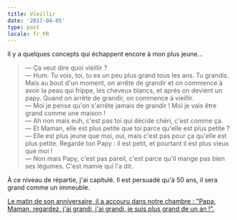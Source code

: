 ```yaml
---
title: Vieillir
date: '2017-04-05'
type: post
locale: fr_FR
---
```


Il y a quelques concepts qui échappent encore à mon plus jeune…

> — Ça veut dire quoi vieillir ?  
> — Hum. Tu vois, toi, tu es un peu plus grand tous les ans. Tu grandis. Mais au bout d'un moment, on arrête de grandir et on commence à avoir la peau qui frippe, les cheveux blancs, et après on devient un papy. Quand on arrête de grandir, on commence à vieillir.  
> — Moi je pense qu'on s'arrête jamais de grandir ! Moi je vais être grand comme une maison !  
> — Ah non mais euh, c'est pas toi qui décide chéri, c'est comme ça.  
> — Et Maman, elle est plus petite que toi parce qu'elle est plus petite ?  
> — Elle est plus jeune que moi, oui, mais c'est pas pour ça qu'elle est plus petite. Regarde ton Papy : il est petit, et pourtant il est plus vieux que moi !  
> — Non mais Papy, c'est pas pareil, c'est parce qu'il mange pas bien ses légumes. C'est mamie qui l'a dit.

À ce niveau de répartie, j'ai capitulé. Il est persuadé qu'à 50 ans, il sera grand comme un immeuble.

<ins class="bloc" datetime="2017-06-07" title="Ajout du 7 juin 2017">Le matin de son anniversaire, il a accouru dans notre chambre : "Papa, Maman, regardez, j'ai grandi, j'ai grandi, je suis plus grand de un an !".</ins>
